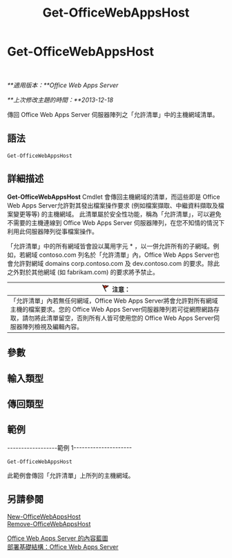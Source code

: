 ﻿---
title: Get-OfficeWebAppsHost
TOCTitle: Get-OfficeWebAppsHost
ms:assetid: a9b766a7-a15c-4bbf-9750-31719406d65f
ms:mtpsurl: https://technet.microsoft.com/zh-tw/library/JJ219446(v=office.15)
ms:contentKeyID: 49565122
ms.date: 05/27/2017
mtps_version: v=office.15
ms.translationtype: HT
---

# Get-OfficeWebAppsHost

 

_**適用版本：**Office Web Apps Server_

_**上次修改主題的時間：**2013-12-18_

傳回 Office Web Apps Server 伺服器陣列之「允許清單」中的主機網域清單。

## 語法

    Get-OfficeWebAppsHost

## 詳細描述

**Get-OfficeWebAppsHost** Cmdlet 會傳回主機網域的清單，而這些即是 Office Web Apps Server允許對其發出檔案操作要求 (例如檔案擷取、中繼資料擷取及檔案變更等等) 的主機網域。 此清單屬於安全性功能，稱為「允許清單」，可以避免不需要的主機連線到 Office Web Apps Server 伺服器陣列，在您不知情的情況下利用此伺服器陣列從事檔案操作。

「允許清單」中的所有網域皆會設以萬用字元 \* ，以一併允許所有的子網域。例如，若網域 contoso.com 列名於「允許清單」內，Office Web Apps Server也會允許對網域 domains corp.contoso.com 及 dev.contoso.com 的要求。除此之外對於其他網域 (如 fabrikam.com) 的要求將予禁止。

<table>
<thead>
<tr class="header">
<th><img src="images/JJ219446.Caution(Office.15).gif" title="注意" alt="注意" /><strong>注意：</strong></th>
</tr>
</thead>
<tbody>
<tr class="odd">
<td>「允許清單」內若無任何網域，Office Web Apps Server將會允許對所有網域主機的檔案要求。您的 Office Web Apps Server伺服器陣列若可從網際網路存取，請勿將此清單留空，否則所有人皆可使用您的 Office Web Apps Server伺服器陣列檢視及編輯內容。</td>
</tr>
</tbody>
</table>


## 參數

## 輸入類型

## 傳回類型

## 範例

\------------------範例 1---------------------

    Get-OfficeWebAppsHost

此範例會傳回「允許清單」上所列的主機網域。

## 另請參閱


[New-OfficeWebAppsHost](new-officewebappshost.md)  
[Remove-OfficeWebAppsHost](remove-officewebappshost.md)  


[Office Web Apps Server 的內容藍圖](content-roadmap-for-office-web-apps-server.md)  
[部署基礎結構：Office Web Apps Server](deploy-the-infrastructure-office-web-apps-server.md)  
  

[](deploy-the-infrastructure-office-web-apps-server.md)

